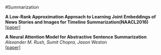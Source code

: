 #Summarization

**A Low-Rank Approximation Approach to Learning Joint Embeddings of News Stories and Images for Timeline Summarization(NAACL2016)**  
[[paper](http://m-mitchell.com/NAACL-2016/NAACL-HLT2016/pdf/N16-1008.pdf)]  

**A Neural Attention Model for Abstractive Sentence Summarization**  
*Alexander M. Rush, Sumit Chopra, Jason Weston*  
[[paper](http://arxiv.org/abs/1509.00685)]  

